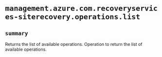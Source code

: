 # `management.azure.com.recoveryservices-siterecovery.operations.list`

## `summary`
Returns the list of available operations. Operation to return the list of available operations.


